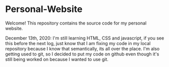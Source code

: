 # Personal-Website

Welcome! This repository contains the source code for my personal website.

December 13th, 2020: I'm still learning HTML, CSS and javascript, if you see this before the next log, just know that I am fixing my code in my local repository
                     because I know that semantically, its all over the place. I'm also getting used to git, so I decided to put my code on github even though it's
                     still being worked on because I wanted to use git. 
